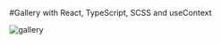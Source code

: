 #Gallery with React, TypeScript, SCSS and useContext

![gallery](https://user-images.githubusercontent.com/87814333/160473395-025ba01b-ed7f-4261-a3f7-05f0a61d6399.gif)
